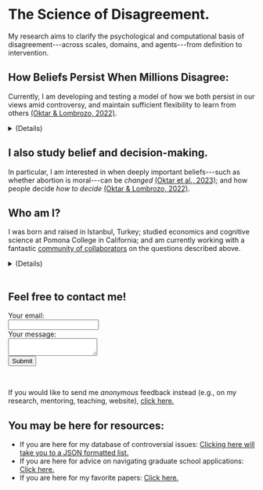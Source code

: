 # The Science of Disagreement.
My research aims to clarify the psychological and computational basis of disagreement---across scales, domains, and agents---from definition to intervention.

## How Beliefs Persist When Millions Disagree:
Currently, I am developing and testing a model of how we both persist in our views amid controversy, and maintain sufficient flexibility to learn from others [(Oktar & Lombrozo, 2022)](https://escholarship.org/uc/item/3380n01h).  
<details>
<summary>(Details)</summary>
  <br><br>
We disagree---collectively, forcefully, and frequently. We disagree in business meetings and violent protests; about scientific issues and moral questions; with loved ones and with millions of strangers. 
<br><br>
Despite much research, our understanding of disagreement is quite limited (see, e.g., Klofstad, 2013). My work brings together insights from social and cognitive psychology, epistemology, and probability theory to shed light on this important phenomenon. I suggest that there are four distinct dimensions of disagreement that determine our responses to it, and that effective interventions aimed towards changing beliefs need to be tailored to these dimensions. <br><br>
</details>

## I also study belief and decision-making.
In particular, I am interested in when deeply important beliefs---such as whether abortion is moral---can be _changed_ [(Oktar et al., 2023)](https://doi.org/10.1016/j.cognition.2023.105434); and 
how people decide _how to decide_ [(Oktar & Lombrozo, 2022)](https://www.sciencedirect.com/science/article/pii/S0010027722000099).

<!-- [Click here](./other-research.md) for other areas of my research. -->

## Who am I?
I was born and raised in Istanbul, Turkey; studied economics and cognitive science at Pomona College in California; and am currently working with a fantastic [community of collaborators](./collaborators.md) on the questions described above. 
<details>
  <summary>(Details)<br><br></summary>
  
Like many, my research is motivated by my past. I left Turkey to study in the U.S because I thought it was collapsing economically and losing its democratic, secular values (this turned out to be <a href="https://www.brookings.edu/articles/the-rise-and-fall-of-liberal-democracy-in-turkey-implications-for-the-west/">true</a>). Participating in the Gezi Park <a href="https://en.wikipedia.org/wiki/Gezi_Park_protests">protests</a> made me acutely aware of the importance of dissent---and our remarkable, violent capacity for it. Since then, I have been trying to understand how and when others' beliefs influence ours. <br><br>
</details>

## Feel free to contact me! 
<!-- At oktar[at]princeton[dot]edu with regards to my research / potential collaborations / mentorship / interviews - I love talking about science. Alternatively, use the form below directly: -->
<html>
  <head>
      <script src="https://www.google.com/recaptcha/api.js?render=6Lc8hYcoAAAAACACR3N36SoQ7M8gWmlE7xAxpPsf"></script>
      <script>
          grecaptcha.ready(function () {
              grecaptcha.execute('6Lc8hYcoAAAAACACR3N36SoQ7M8gWmlE7xAxpPsf', {action: 'submit'}).then(function (token) {
                  console.info("got token: " + token);
                  document.getElementById('g-recaptcha-response').value = token;
              });
          });
      </script>
  </head>
  <body>
      <form action="https://formspree.io/f/mqkvgvvk" method="POST">
          <label>
            Your email: 
            <br><input type="email" name="email">
          </label><br>
          <label>
            Your message:
            <br><textarea name="message"></textarea>
          </label>
          <input type="hidden" id="g-recaptcha-response" name="g-recaptcha-response">
          <br><input type="submit" class="btn btn-primary" value="Submit"/><br>
      </form>
  </body>
  <br>
</html>

If you would like to send me _anonymous_ feedback instead (e.g., on my research, mentoring, teaching, website), [click here.](https://docs.google.com/forms/d/1t2G5ZI214eO0Qs7lT00XGp47SAOlQRsedRkwc87SUnY)

## You may be here for resources: 
- If you are here for my database of controversial issues: [Clicking here will take you to a JSON formatted list.](https://github.com/keremoktar/disagreement_statsampling/blob/main/issues.js) 
- If you are here for advice on navigating graduate school applications: [Click here.](/advice.md)
- If you are here for my favorite papers: [Click here.](/paperpile.md) 

